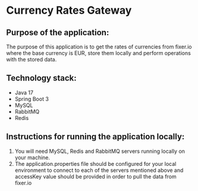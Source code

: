 # Currency Rates Gateway

## Purpose of the application:
The purpose of this application is to get the rates of currencies from fixer.io where the base currency is EUR, store them locally and perform operations with the stored data.

## Technology stack:
- Java 17
- Spring Boot 3
- MySQL
- RabbitMQ
- Redis

## Instructions for running the application locally:
1. You will need MySQL, Redis and RabbitMQ servers running locally on your machine.
2. The application.properties file should be configured for your local environment to connect to each of the servers mentioned above and accessKey value should be provided in order to pull the data from fixer.io


